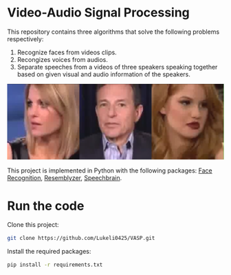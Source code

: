 # Video-Audio Signal Processing
<!-- 
This is my implemention of the course project for **_Introduction to Auditory-visual Information System_**. -->
This repository contains three algorithms that solve the following problems respectively:

1. Recognize faces from videos clips.
2. Recongizes voices from audios.
3. Separate speeches from a videos of three speakers speaking together based on given visual and audio information of the speakers.

<div align=center><img src="./vasp_demo.png" width=700><img/></div>

This project is implemented in Python with the following packages: [Face Recognition](https://github.com/ageitgey/face_recognition), [Resemblyzer](https://github.com/resemble-ai/Resemblyzer), [Speechbrain](https://github.com/speechbrain/speechbrain).

# Run the code
Clone this project:
```zsh
git clone https://github.com/Lukeli0425/VASP.git
```
Install the required packages:
```zsh
pip install -r requirements.txt
```